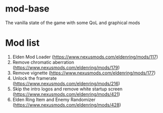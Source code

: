 # mod-base
The vanilla state of the game with some QoL and graphical mods

# Mod list
1. Elden Mod Loader (https://www.nexusmods.com/eldenring/mods/117)
2. Remove chromatic aberration (https://www.nexusmods.com/eldenring/mods/179)
3. Remove vignette (https://www.nexusmods.com/eldenring/mods/177)
4. Unlock the framerate (https://www.nexusmods.com/eldenring/mods/216)
5. Skip the intro logos and remove white startup screen (https://www.nexusmods.com/eldenring/mods/421)
6. Elden Ring Item and Enemy Randomizer (https://www.nexusmods.com/eldenring/mods/428)
